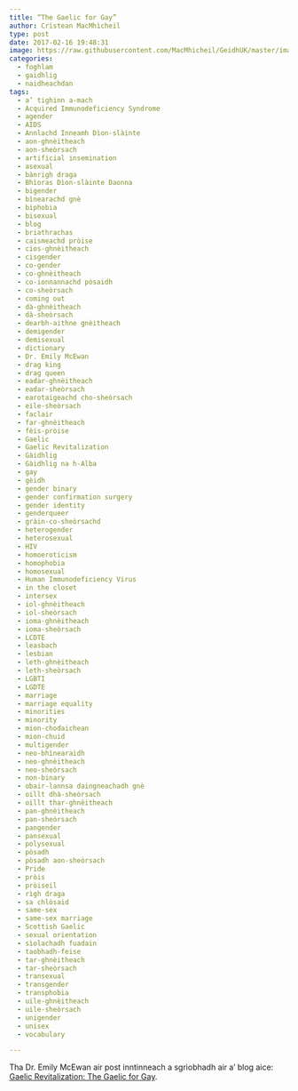 ```yaml
---
title: “The Gaelic for Gay”
author: Crìstean MacMhìcheil
type: post
date: 2017-02-16 19:48:31
image: https://raw.githubusercontent.com/MacMhicheil/GeidhUK/master/images/2017-02-16-the-gaelic-for-gay.jpg
categories:
  - foghlam
  - gaidhlig
  - naidheachdan
tags:
  - a’ tighinn a-mach
  - Acquired Immunodeficiency Syndrome
  - agender
  - AIDS
  - Annlachd Inneamh Dìon-slàinte
  - aon-ghnèitheach
  - aon-sheòrsach
  - artificial insemination
  - asexual
  - bànrigh draga
  - Bhìoras Dìon-slàinte Daonna
  - bigender
  - bìnearachd gnè
  - biphobia
  - bisexual
  - blog
  - briathrachas
  - caismeachd pròise
  - cios-ghnèitheach
  - cisgender
  - co-gender
  - co-ghnèitheach
  - co-ionnannachd pòsaidh
  - co-sheòrsach
  - coming out
  - dà-ghnèitheach
  - dà-sheòrsach
  - dearbh-aithne gnèitheach
  - demigender
  - demisexual
  - dictionary
  - Dr. Emily McEwan
  - drag king
  - drag queen
  - eadar-ghnèitheach
  - eadar-sheòrsach
  - earotaigeachd cho-sheòrsach
  - eile-sheòrsach
  - faclair
  - far-ghnèitheach
  - fèis-pròise
  - Gaelic
  - Gaelic Revitalization
  - Gàidhlig
  - Gàidhlig na h-Alba
  - gay
  - gèidh
  - gender binary
  - gender confirmation surgery
  - gender identity
  - genderqueer
  - gràin-co-sheòrsachd
  - heterogender
  - heterosexual
  - HIV
  - homoeroticism
  - homophobia
  - homosexual
  - Human Immunodeficiency Virus
  - in the closet
  - intersex
  - iol-ghnèitheach
  - iol-sheòrsach
  - ioma-ghnèitheach
  - ioma-sheòrsach
  - LCDTE
  - leasbach
  - lesbian
  - leth-ghnèitheach
  - leth-sheòrsach
  - LGBTI
  - LGDTE
  - marriage
  - marriage equality
  - minorities
  - minority
  - mion-chodaichean
  - mion-chuid
  - multigender
  - neo-bhìnearaidh
  - neo-ghnèitheach
  - neo-sheòrsach
  - non-binary
  - obair-lannsa daingneachadh gnè
  - oillt dhà-sheòrsach
  - oillt thar-ghnèitheach
  - pan-ghnèitheach
  - pan-sheòrsach
  - pangender
  - pansexual
  - polysexual
  - pòsadh
  - pòsadh aon-sheòrsach
  - Pride
  - pròis
  - pròiseil
  - rìgh draga
  - sa chlòsaid
  - same-sex
  - same-sex marriage
  - Scottish Gaelic
  - sexual orientation
  - sìolachadh fuadain
  - taobhadh-feise
  - tar-ghnèitheach
  - tar-sheòrsach
  - transexual
  - transgender
  - transphobia
  - uile-ghnèitheach
  - uile-sheòrsach
  - unigender
  - unisex
  - vocabulary

---
```

Tha Dr. Emily McEwan air post inntinneach a sgrìobhadh air a&#8217; blog aice: <a href="http://gaelic.co/gay-gaelic/" target="_blank" rel="noopener noreferrer">Gaelic Revitalization: The Gaelic for Gay</a>.
